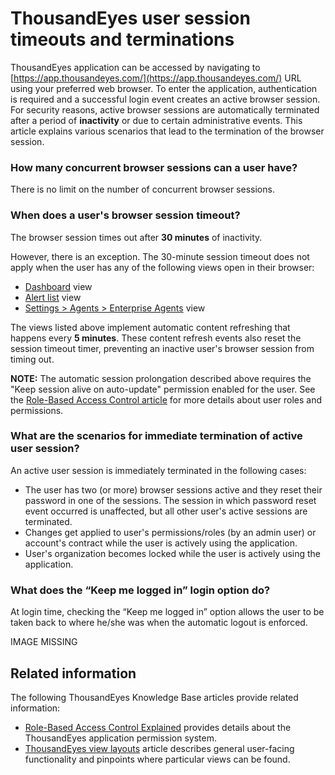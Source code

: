 # ThousandEyes user session timeouts and terminations

ThousandEyes application can be accessed by navigating to [https://app.thousandeyes.com/](https://app.thousandeyes.com/) URL using your preferred web browser. To enter the application, authentication is required and a successful login event creates an active browser session. For security reasons, active browser sessions are automatically terminated after a period of **inactivity** or due to certain administrative events. This article explains various scenarios that lead to the termination of the browser session.

### How many concurrent browser sessions can a user have?

There is no limit on the number of concurrent browser sessions.

### When does a user's browser session timeout?

The browser session times out after **30 minutes** of inactivity.

However, there is an exception. The 30-minute session timeout does not apply when the user has any of the following views open in their browser:

* [Dashboard](https://app.thousandeyes.com/dashboard) view
* [Alert list](https://app.thousandeyes.com/alerts/list/active) view
* [Settings &gt; Agents &gt; Enterprise Agents](https://app.thousandeyes.com/settings/agents/enterprise/) view

The views listed above implement automatic content refreshing that happens every **5 minutes**. These content refresh events also reset the session timeout timer, preventing an inactive user's browser session from timing out.

**NOTE:** The automatic session prolongation described above requires the "Keep session alive on auto-update" permission enabled for the user. See the [Role-Based Access Control article](https://success.thousandeyes.com/PublicArticlePage?articleIdParam=kA0E0000000CmnLKAS_Role-Based-Access-Control-explained) for more details about user roles and permissions.

### What are the scenarios for immediate termination of active user session?

An active user session is immediately terminated in the following cases:

* The user has two \(or more\) browser sessions active and they reset their password in one of the sessions. The session in which password reset event occurred is unaffected, but all other user's active sessions are terminated.
* Changes get applied to user's permissions/roles \(by an admin user\) or account's contract while the user is actively using the application.
* User's organization becomes locked while the user is actively using the application.

### What does the “Keep me logged in” login option do?

At login time, checking the “Keep me logged in” option allows the user to be taken back to where he/she was when the automatic logout is enforced.

IMAGE MISSING

## Related information

 The following ThousandEyes Knowledge Base articles provide related information:

* [Role-Based Access Control Explained](https://success.thousandeyes.com/PublicArticlePage?articleIdParam=kA0E0000000CmnLKAS_Role-Based-Access-Control-explained) provides details about the ThousandEyes application permission system.
* [ThousandEyes view layouts](https://success.thousandeyes.com/PublicArticlePage?articleIdParam=kA0E0000000CmmgKAC_ThousandEyes-view-layouts) article describes general user-facing functionality and pinpoints where particular views can be found.

